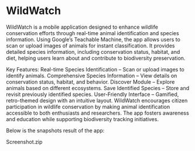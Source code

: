 # WildWatch

WildWatch is a mobile application designed to enhance wildlife conservation efforts through real-time animal identification and species information. Using Google’s Teachable Machine, the app allows users to scan or upload images of animals for instant classification. It provides detailed species information, including conservation status, habitat, and diet, helping users learn about and contribute to biodiversity preservation.

Key Features:
Real-time Species Identification – Scan or upload images to identify animals.
Comprehensive Species Information – View details on conservation status, habitat, and behavior.
Discover Module – Explore animals based on different ecosystems.
Save Identified Species – Store and revisit previously identified species.
User-Friendly Interface – Gamified, retro-themed design with an intuitive layout.
WildWatch encourages citizen participation in wildlife conservation by making animal identification accessible to both enthusiasts and researchers. The app fosters awareness and education while supporting biodiversity tracking initiatives.

Below is the snapshots result of the app:

Screenshot.zip
